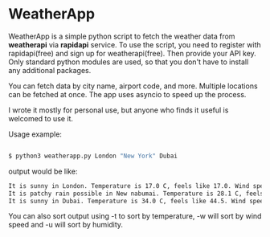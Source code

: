 # WeatherApp

WeatherApp is a simple python script to fetch the weather data from **weatherapi** via **rapidapi** service. To use the script, you need to register with rapidapi(free) and sign up for weatherapi(free). Then provide your API key. Only standard python modules are used, so that you don't have to install any additional packages. 

You can fetch data by city name, airport code, and more. Multiple locations can be fetched at once. The app uses asyncio to speed up the process.

I wrote it mostly for personal use, but anyone who finds it useful is welcomed to use it. 

Usage example:

```bash

$ python3 weatherapp.py London "New York" Dubai

```

output would be like:
```bash
It is sunny in London. Temperature is 17.0 C, feels like 17.0. Wind speed is 4.0 km/h. Humidity is 88%
It is patchy rain possible in New nabumai. Temperature is 28.1 C, feels like 31.8. Wind speed is 18.7 km/h. Humidity is 76%
It is sunny in Dubai. Temperature is 34.0 C, feels like 44.5. Wind speed is 11.2 km/h. Humidity is 67%
```
You can also sort output using -t to sort by temperature, -w will sort by wind speed and -u will sort by humidity. 
